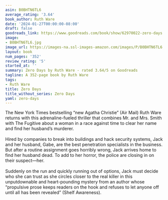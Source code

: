 ```yaml
---
asin: B0BHTN6TL6
average_rating: '3.64'
book_author: Ruth Ware
date: '2024-01-27T00:00:00-08:00'
draft: false
goodreads_link: https://www.goodreads.com/book/show/62970022-zero-days
image:
- B0BHTN6TL6.jpg
image_url: https://images-na.ssl-images-amazon.com/images/P/B0BHTN6TL6.01._SCLZZZZZZZ.jpg
layout: book
num_pages: '352'
review_rating: '5'
started_at: ''
summary: Zero Days by Ruth Ware - rated 3.64/5 on Goodreads
tagline: A 352-page book by Ruth Ware
tags:
- Ruth Ware
title: Zero Days
title_without_series: Zero Days
yaml: zero-days
---
```


The New York Times bestselling “new Agatha Christie” (Air Mail) Ruth Ware returns with this adrenaline-fueled thriller that combines Mr. and Mrs. Smith with The Fugitive about a woman in a race against time to clear her name and find her husband’s murderer.<br /><br />Hired by companies to break into buildings and hack security systems, Jack and her husband, Gabe, are the best penetration specialists in the business. But after a routine assignment goes horribly wrong, Jack arrives home to find her husband dead. To add to her horror, the police are closing in on their suspect—her.<br /><br />Suddenly on the run and quickly running out of options, Jack must decide who she can trust as she circles closer to the real killer in this unputdownable and heart-pounding mystery from an author whose “propulsive prose keeps readers on the hook and refuses to let anyone off until all has been revealed” (Shelf Awareness).
